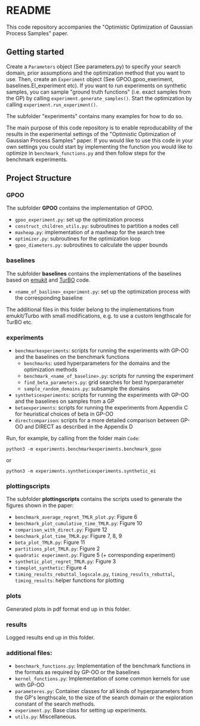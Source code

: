 

# README

This code repository accompanies the "Optimistic Optimization of Gaussian Process Samples" paper.

## Getting started

Create a `Parameters` object (See parameters.py) to specify your search domain,
prior assumptions and the optimization method that you want to use. Then,
create an `Experiment` object (See GPOO.gpoo_exeriment, baselines.EI_experiment etc). If you want to run experiments on synthetic samples, you can sample "ground truth functions" (i.e. exact samples from the GP) by calling `experiment.generate_samples()`. Start the optimization by calling `experiment.run_experiment()`.

The subfolder "experiments" contains many examples for how to do so.

The main purpose of this code repository is to enable reproducability of the results in the experimental settings of the "Optimistic Optimization of Gaussian Process Samples" paper. If you
would like to use this code in your own settings you could start
by implementing the function you would like to optimize in `benchmark_functions.py` and then follow steps for the benchmark experiments.

## Project Structure


### GPOO

The subfolder **GPOO** contains the implementation of GPOO.

* `gpoo_experiment.py`: set up the optimization process
* `construct_children_utils.py`: subroutines to partition a nodes cell
* `maxheap.py`: implementation of a maxheap for the search tree
* `optimizer.py`: subroutines for the optimization loop
* `gpoo_diameters.py`: subroutines to calculate the upper bounds

### baselines

The subfolder **baselines** contains the implementations of the baselines based on [emukit](https://emukit.github.io) and [TurBO](https://github.com/uber-research/TuRBO) code.

* `<name_of_basline>_experiment.py`: set up the optimization process with the corresponding baseline

The additional files in this folder belong to the implementations from emukit/Turbo with small modifications, e.g. to use a custom lengthscale for TurBO etc.

### experiments

* `benchmarkexperiments`: scripts for running the experiments with GP-OO and the baselines on the benchmark functions
     * `benchmarks`: used hyperparameters for the domains and the optimization methods
     *  `benchmark_<name_of_baseline>.py`: scripts for running the experiment
     * `find_beta_parameters.py`: grid searches for best hyperparameter
     * `sample_random_domains.py`: subsample the domains
* `syntheticexperiments`: scripts for running the experiments with GP-OO and the baselines on samples from a GP
* `betaexperiments`: scripts for running the experiments from Appendix C for heuristical choices of beta in GP-OO
* `directcomparison`: scripts for a more detailed comparison between GP-OO and DIRECT as described in the Appendix D

Run, for example, by calling from the folder main `Code`:

`python3 -m experiments.benchmarkexperiments.benchmark_gpoo`

or

`python3 -m experiments.syntheticexperiments.synthetic_ei`

### plottingscripts

The subfolder **plottingscripts** contains the scripts used to generate the figures shown in the paper:

* `benchmark_average_regret_TMLR_plot.py`: Figure 6
* `benchmark_plot_cumulative_time_TMLR.py`: Figure 10
* `comparison_with_direct.py`: Figure 12
* `benchmark_plot_time_TMLR.py`: Figure 7, 8, 9
* `beta_plot_TMLR.py`: Figure  11
* `partitions_plot_TMLR.py`: Figure 2
* `quadratic experiment.py`: Figure 5 (+ corresponding experiment)
* `synthetic_plot_regret_TMLR.py`: Figure 3
* `timeplot_synthetic`: Figure 4
* `timing_results_rebuttal_logscale.py`, `timing_results_rebuttal`, `timing_results`: helper functions for plotting



### plots

Generated plots in pdf format end up in this folder.

### results

Logged results end up in this folder.

### additional files:

* `benchmark_functions.py`: Implementation of the benchmark functions in the formats as required by GP-OO or the baselines
* `kernel_functions.py`: Implementation of some common kernels for use with GP-OO
* `parameteres.py`: Container classes for all kinds of hyperparameters from the GP's lengthscale, to the size of the search domain or the exploration constant of the search methods.
* `experiment.py`: Base class for setting up experiments.
* `utils.py`: Miscellaneous.
